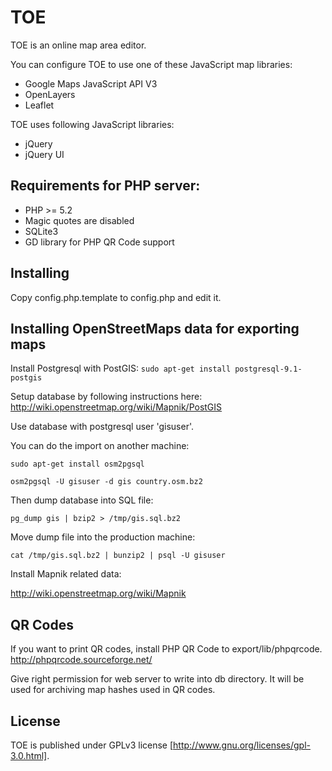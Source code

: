 # TOE

TOE is an online map area editor.

You can configure TOE to use one of these JavaScript map libraries:
 * Google Maps JavaScript API V3
 * OpenLayers
 * Leaflet

TOE uses following JavaScript libraries:
 * jQuery
 * jQuery UI

## Requirements for PHP server:
 * PHP >= 5.2
 * Magic quotes are disabled
 * SQLite3
 * GD library for PHP QR Code support

## Installing

Copy config.php.template to config.php and edit it.

## Installing OpenStreetMaps data for exporting maps

Install Postgresql with PostGIS: `sudo apt-get install postgresql-9.1-postgis`

Setup database by following instructions here:
http://wiki.openstreetmap.org/wiki/Mapnik/PostGIS

Use database with postgresql user 'gisuser'.

You can do the import on another machine:

`sudo apt-get install osm2pgsql`

`osm2pgsql -U gisuser -d gis country.osm.bz2`

Then dump database into SQL file:

`pg_dump gis | bzip2 > /tmp/gis.sql.bz2`

Move dump file into the production machine:

`cat /tmp/gis.sql.bz2 | bunzip2 | psql -U gisuser`

Install Mapnik related data:

http://wiki.openstreetmap.org/wiki/Mapnik

## QR Codes

If you want to print QR codes, install PHP QR Code to export/lib/phpqrcode.
http://phpqrcode.sourceforge.net/

Give right permission for web server to write into db directory. It will be used for archiving map hashes used in QR codes.

## License

TOE is published under GPLv3 license [http://www.gnu.org/licenses/gpl-3.0.html].

